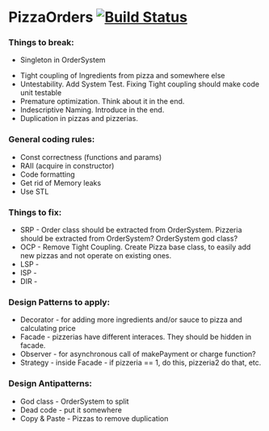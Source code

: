 # PizzaOrders [![Build Status](https://www.travis-ci.org/LordLukin/PizzaOrders.svg?branch=master)](https://www.travis-ci.org/LordLukin/PizzaOrders)


### Things to break:
+ Singleton in OrderSystem
* Tight coupling of Ingredients from pizza and somewhere else
* Untestability. Add System Test. Fixing Tight coupling should make code unit testable
* Premature optimization. Think about it in the end.
* Indescriptive Naming. Introduce in the end.
* Duplication in pizzas and pizzerias.

### General coding rules:
* Const correctness (functions and params)
* RAII (acquire in constructor)
* Code formatting
* Get rid of Memory leaks
* Use STL

### Things to fix:
* SRP - Order class should be extracted from OrderSystem. Pizzeria should be extracted from OrderSystem? OrderSystem god class?
* OCP - Remove Tight Coupling. Create Pizza base class, to easily add new pizzas and not operate on existing ones.
* LSP - 
* ISP - 
* DIR - 

### Design Patterns to apply:
* Decorator - for adding more ingredients and/or sauce to pizza and calculating price
* Facade - pizzerias have different interaces. They should be hidden in facade.
* Observer - for asynchronous call of makePayment or charge function?
* Strategy - inside Facade - if pizzeria == 1, do this, pizzeria2 do that, etc.

### Design Antipatterns:
* God class - OrderSystem to split
* Dead code - put it somewhere
* Copy & Paste - Pizzas to remove duplication
